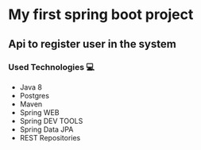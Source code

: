 # My first spring boot project

## Api to register user in the system

### Used Technologies :computer:

- Java 8
- Postgres
- Maven
- Spring WEB
- Spring DEV TOOLS
- Spring Data JPA
- REST Repositories
